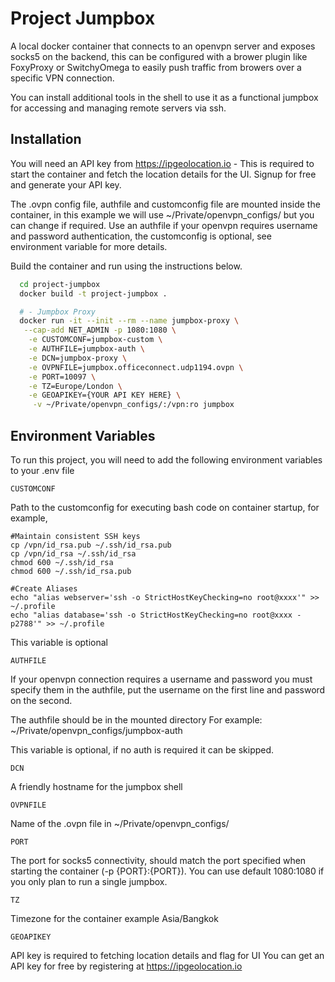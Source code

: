 
# Project Jumpbox

A local docker container that connects to an openvpn server and exposes socks5 on the backend, this can be configured with a brower plugin like FoxyProxy or SwitchyOmega to easily push traffic from browers over a specific VPN connection.
 
You can install additional tools in the shell to use it as a functional jumpbox for accessing and managing remote servers via ssh.





## Installation

You will need an API key from https://ipgeolocation.io - This is required to start the container and fetch the location details for the UI. Signup for free and generate your API key.

The .ovpn config file, authfile and customconfig file are mounted inside the container, in this example we will use ~/Private/openvpn_configs/ but you can change if required. Use an authfile if your openvpn requires username and password authentication, the customconfig is optional, see environment variable for more details.

Build the container and run using the instructions below. 

```bash
  cd project-jumpbox
  docker build -t project-jumpbox .

  # - Jumpbox Proxy
  docker run -it --init --rm --name jumpbox-proxy \
   --cap-add NET_ADMIN -p 1080:1080 \
    -e CUSTOMCONF=jumpbox-custom \
    -e AUTHFILE=jumpbox-auth \
    -e DCN=jumpbox-proxy \
    -e OVPNFILE=jumpbox.officeconnect.udp1194.ovpn \
    -e PORT=10097 \
    -e TZ=Europe/London \
    -e GEOAPIKEY={YOUR API KEY HERE} \
     -v ~/Private/openvpn_configs/:/vpn:ro jumpbox
```



## Environment Variables

To run this project, you will need to add the following environment variables to your .env file

`CUSTOMCONF`

Path to the customconfig for executing bash code on container startup, for example,

```
#Maintain consistent SSH keys
cp /vpn/id_rsa.pub ~/.ssh/id_rsa.pub
cp /vpn/id_rsa ~/.ssh/id_rsa
chmod 600 ~/.ssh/id_rsa
chmod 600 ~/.ssh/id_rsa.pub

#Create Aliases
echo "alias webserver='ssh -o StrictHostKeyChecking=no root@xxxx'" >> ~/.profile
echo "alias database='ssh -o StrictHostKeyChecking=no root@xxxx -p2788'" >> ~/.profile
```

This variable is optional

`AUTHFILE`

If your openvpn connection requires a username and password you must specify them in the authfile, put the username on the first line and password on the second.

The authfile should be in the mounted directory
For example: ~/Private/openvpn_configs/jumpbox-auth

This variable is optional, if no auth is required it can be skipped.

`DCN`

A friendly hostname for the jumpbox shell

`OVPNFILE`

Name of the .ovpn file in ~/Private/openvpn_configs/

`PORT`

The port for socks5 connectivity, should match the port specified when starting the container (-p {PORT}:{PORT}). You can use default 1080:1080 if you only plan to run a single jumpbox.

`TZ`

Timezone for the container example Asia/Bangkok

`GEOAPIKEY`

API key is required to fetching location details and flag for UI
You can get an API key for free by registering at https://ipgeolocation.io
